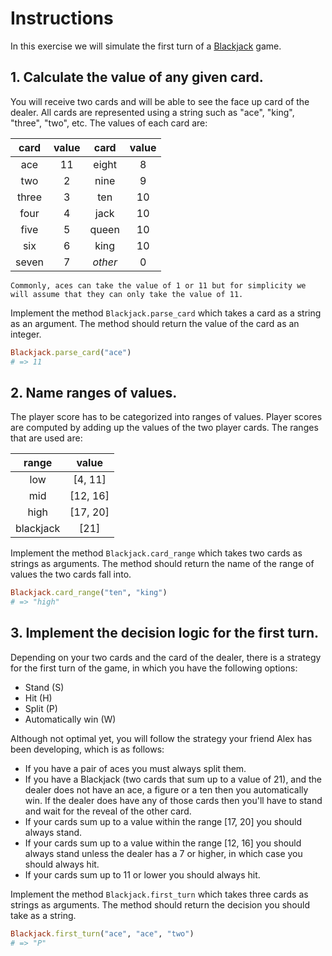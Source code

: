 # Instructions

In this exercise we will simulate the first turn of a [Blackjack][blackjack] game.

## 1. Calculate the value of any given card.

You will receive two cards and will be able to see the face up card of the dealer.
All cards are represented using a string such as "ace", "king", "three", "two", etc. The values of each card are:

| card  | value |  card   | value |
| :---: | :---: | :-----: | :---: |
|  ace  |  11   |  eight  |   8   |
|  two  |   2   |  nine   |   9   |
| three |   3   |   ten   |  10   |
| four  |   4   |  jack   |  10   |
| five  |   5   |  queen  |  10   |
|  six  |   6   |  king   |  10   |
| seven |   7   | _other_ |   0   |

~~~~exercism/note
Commonly, aces can take the value of 1 or 11 but for simplicity we will assume that they can only take the value of 11.
~~~~

Implement the method `Blackjack.parse_card` which takes a card as a string as an argument.
The method should return the value of the card as an integer.

```ruby
Blackjack.parse_card("ace")
# => 11
```

## 2. Name ranges of values.

The player score has to be categorized into ranges of values.
Player scores are computed by adding up the values of the two player cards.
The ranges that are used are:

|   range   |  value   |
| :-------: | :------: |
|    low    | [4, 11]  |
|    mid    | [12, 16] |
|   high    | [17, 20] |
| blackjack |   [21]   |

Implement the method `Blackjack.card_range` which takes two cards as strings as arguments.
The method should return the name of the range of values the two cards fall into.

```ruby
Blackjack.card_range("ten", "king")
# => "high"
```

## 3. Implement the decision logic for the first turn.

Depending on your two cards and the card of the dealer, there is a strategy for the first turn of the game, in which you have the following options:

- Stand (S)
- Hit (H)
- Split (P)
- Automatically win (W)

Although not optimal yet, you will follow the strategy your friend Alex has been developing, which is as follows:

- If you have a pair of aces you must always split them.
- If you have a Blackjack (two cards that sum up to a value of 21), and the dealer does not have an ace, a figure or a ten then you automatically win.
  If the dealer does have any of those cards then you'll have to stand and wait for the reveal of the other card.
- If your cards sum up to a value within the range [17, 20] you should always stand.
- If your cards sum up to a value within the range [12, 16] you should always stand unless the dealer has a 7 or higher, in which case you should always hit.
- If your cards sum up to 11 or lower you should always hit.

Implement the method `Blackjack.first_turn` which takes three cards as strings as arguments.
The method should return the decision you should take as a string.

```ruby
Blackjack.first_turn("ace", "ace", "two")
# => "P"
```

[blackjack]: https://en.wikipedia.org/wiki/Blackjack

